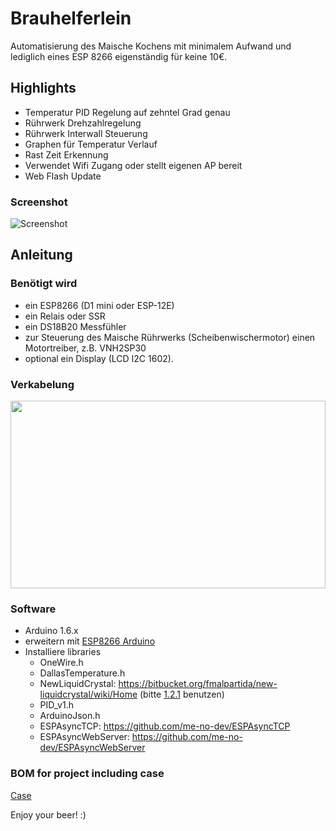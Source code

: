 # Brauhelferlein

Automatisierung des Maische Kochens mit minimalem Aufwand und lediglich eines ESP 8266 eigenständig für keine 10€.

## Highlights

- Temperatur PID Regelung auf zehntel Grad genau
- Rührwerk Drehzahlregelung
- Rührwerk Interwall Steuerung
- Graphen für Temperatur Verlauf
- Rast Zeit Erkennung
- Verwendet Wifi Zugang oder stellt eigenen AP bereit
- Web Flash Update

### Screenshot

![Screenshot](docs/screenshot.png)

## Anleitung

### Benötigt wird

- ein ESP8266 (D1 mini oder ESP-12E)
- ein Relais oder SSR
- ein DS18B20 Messfühler
- zur Steuerung des Maische Rührwerks (Scheibenwischermotor) einen Motortreiber, z.B. VNH2SP30
- optional ein Display (LCD I2C 1602).

### Verkabelung
<img src="https://rawgit.com/universam1/Brauhelferlein/master/docs/Wiring.svg" width="100%" height="300">

### Software

- Arduino 1.6.x
- erweitern mit [ESP8266 Arduino](https://github.com/esp8266/Arduino)
- Installiere libraries
  - OneWire.h
  - DallasTemperature.h
  - NewLiquidCrystal: https://bitbucket.org/fmalpartida/new-liquidcrystal/wiki/Home (bitte [1.2.1](https://bitbucket.org/fmalpartida/new-liquidcrystal/downloads/) benutzen)
  - PID_v1.h
  - ArduinoJson.h
  - ESPAsyncTCP: https://github.com/me-no-dev/ESPAsyncTCP
  - ESPAsyncWebServer: https://github.com/me-no-dev/ESPAsyncWebServer

### BOM for project including case

[Case](docs/BOM-Case.md)

Enjoy your beer! :)
